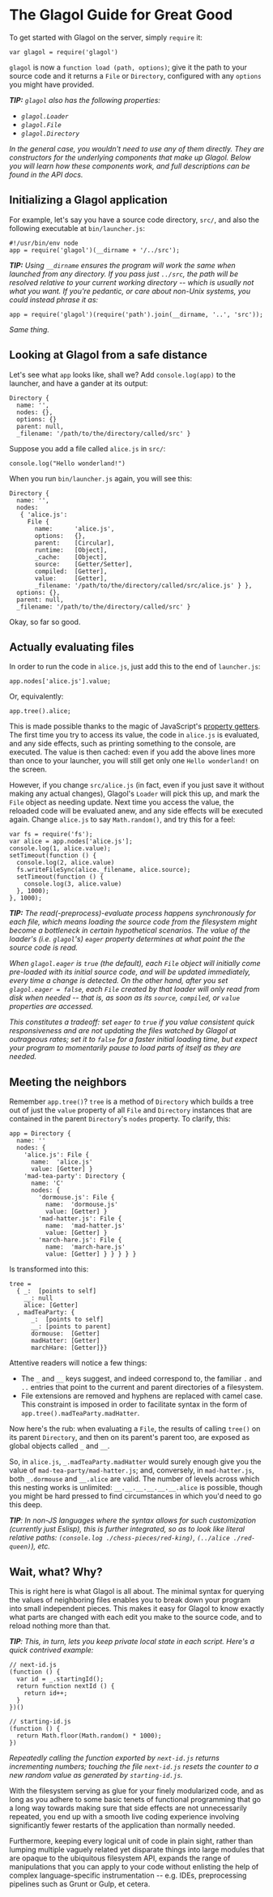 # The Glagol Guide for Great Good

To get started with Glagol on the server, simply `require` it:

```
var glagol = require('glagol')
```

`glagol` is now a `function load (path, options)`; give it the path to your
source code and it returns a `File` or `Directory`, configured with any
`options` you might have provided.

*__TIP:__ `glagol` also has the following properties:*
* *`glagol.Loader`*
* *`glagol.File`*
* *`glagol.Directory`*

*In the general case, you wouldn't need to use any of them directly.
They are constructors for the underlying components that make up Glagol.
Below you will learn how these components work, and full descriptions
can be found in the API docs.*

## Initializing a Glagol application

For example, let's say you have a source code directory, `src/`, and also the
following executable at `bin/launcher.js`:

```
#!/usr/bin/env node
app = require('glagol')(__dirname + '/../src');
```

*__TIP:__ Using `__dirname` ensures the program will work the same when launched
from any directory. If you pass just `../src`, the path will be resolved
relative to your current working directory -- which is usually not what you
want. If you're pedantic, or care about non-Unix systems, you could instead
phrase it as:*

```
app = require('glagol')(require('path').join(__dirname, '..', 'src'));
```

*Same thing.*

## Looking at Glagol from a safe distance

Let's see what `app` looks like, shall we? Add `console.log(app)`
to the launcher, and have a gander at its output:

```
Directory {
  name: '',
  nodes: {},
  options: {}
  parent: null,
  _filename: '/path/to/the/directory/called/src' }
```

Suppose you add a file called `alice.js` in `src/`:

```
console.log("Hello wonderland!")
```

When you run `bin/launcher.js` again, you will see this:

```
Directory {
  name: '',
  nodes:
   { 'alice.js':
     File {
       name:      'alice.js',
       options:   {},
       parent:    [Circular],
       runtime:   [Object],
       _cache:    [Object],
       source:    [Getter/Setter],
       compiled:  [Getter],
       value:     [Getter],
       _filename: '/path/to/the/directory/called/src/alice.js' } },
  options: {},
  parent: null,
  _filename: '/path/to/the/directory/called/src' }
```

Okay, so far so good. 

## Actually evaluating files

In order to run the code in `alice.js`, just add this to the end of
`launcher.js`:

```
app.nodes['alice.js'].value;
```

Or, equivalently:

```
app.tree().alice;
```

This is made possible thanks to the magic of JavaScript's [property getters](https://developer.mozilla.org/en-US/docs/Web/JavaScript/Reference/Functions/get#Description).
The first time you try to access its value, the code in `alice.js` is evaluated,
and any side effects, such as printing something to the console, are executed.
The value is then cached: even if you add the above lines more than once to
your launcher, you will still get only one `Hello wonderland!` on the screen.

However, if you change `src/alice.js` (in fact, even if you just save it without
making any actual changes), Glagol's `Loader` will pick this up, and mark the
`File` object as needing update. Next time you access the value, the reloaded
code will be evaluated anew, and any side effects will be executed again.
Change `alice.js` to say `Math.random()`, and try this for a feel:

```
var fs = require('fs');
var alice = app.nodes['alice.js'];
console.log(1, alice.value);
setTimeout(function () {
  console.log(2, alice.value)
  fs.writeFileSync(alice._filename, alice.source);
  setTimeout(function () {
    console.log(3, alice.value)
  }, 1000);
}, 1000);
```

*__TIP:__ The read(-preprocess)-evaluate process happens _synchronously_ for each
file, which means loading the source code from the filesystem might become a
bottleneck in certain hypothetical scenarios. The value of the loader's
(i.e. `glagol`'s) `eager` property determines at what point the the source code
is read.*

*When `glagol.eager` is  `true` (the default), each `File` object will
initially come pre-loaded with its initial source code, and will be updated
immediately, every time a change is detected. On the other hand, after you set
`glagol.eager = false`, each `File` created by that loader will only read from
disk when needed -- that is, as soon as its `source`, `compiled`, or `value`
properties are accessed.*

*This constitutes a tradeoff: set `eager` to `true` if
you value consistent quick responsiveness and are not updating the files watched
by Glagol at outrageous rates; set it to `false` for a faster initial loading
time, but expect your program to momentarily pause to load parts of itself
as they are needed.*

## Meeting the neighbors

Remember `app.tree()`? `tree` is a method of `Directory` which builds a tree
out of just the `value` property of all `File` and `Directory` instances that
are contained in the parent `Directory`'s `nodes` property. To clarify, this:

```
app = Directory {
  name: ''
  nodes: {
    'alice.js': File {
      name:  'alice.js'
      value: [Getter] }
    'mad-tea-party': Directory {
      name: 'C'
      nodes: {
        'dormouse.js': File {
          name:  'dormouse.js'
          value: [Getter] }
        'mad-hatter.js': File {
          name:  'mad-hatter.js'
          value: [Getter] }
        'march-hare.js': File {
          name:  'march-hare.js'
          value: [Getter] } } } } }
```

Is transformed into this:

```
tree =
  { _:  [points to self]
    __: null
    alice: [Getter]
  , madTeaParty: {
      _:  [points to self]
      __: [points to parent]
      dormouse:  [Getter]
      madHatter: [Getter]
      marchHare: [Getter]}}
```

Attentive readers will notice a few things:

* The `_` and `__` keys suggest, and indeed correspond to, the familiar
  `.` and `..` entries that point to the current and parent directories of a
  filesystem.
* File extensions are removed and hyphens are replaced with camel case.
  This constraint is imposed in order to facilitate syntax in the form of
  `app.tree().madTeaParty.madHatter`.

Now here's the rub: when evaluating a `File`, the results of calling `tree()`
on its parent `Directory`, and then on its parent's parent too, are exposed
as global objects called `_` and `__`.

So, in `alice.js`, `_.madTeaParty.madHatter` would surely enough give you the
value of `mad-tea-party/mad-hatter.js`; and, conversely, in `mad-hatter.js`,
both `_.dormouse` and `__.alice` are valid. The number of levels across which
this nesting works is unlimited: `__.__.__.__.__.__.alice` is possible, though
you might be hard pressed to find circumstances in which you'd need to go this
deep.

*__TIP__: In non-JS languages where the syntax allows for such customization
(currently just Eslisp), this is further integrated, so as to look like literal
relative paths: `(console.log ./chess-pieces/red-king)`,
`(../alice ./red-queen)`), etc.*

## Wait, what? Why?

This is right here is what Glagol is all about. The minimal syntax for querying
the values of neighboring files enables you to break down your program into
small independent pieces. This makes it easy for Glagol to know exactly what
parts are changed with each edit you make to the source code, and to reload
nothing more than that.

*__TIP__: This, in turn, lets you keep private local state in each script.
Here's a quick contrived example:*

```
// next-id.js
(function () {
  var id = _.startingId();
  return function nextId () {
    return id++;
  }
})()

// starting-id.js
(function () {
  return Math.floor(Math.random() * 1000);
})
```

*Repeatedly calling the function exported by `next-id.js` returns incrementing
numbers; touching the file `next-id.js` resets the counter to a new random
value as generated by `starting-id.js`.*

With the filesystem serving as glue for your finely modularized code, and as
long as you adhere to some basic tenets of functional programming that go a long
way towards making sure that side effects are not unnecessarily repeated, you
end up with a smooth live coding experience involving significantly fewer
restarts of the application than normally needed.

Furthermore, keeping every logical unit of code in plain sight, rather than
lumping multiple vaguely related yet disparate things into large modules that
are opaque to the ubiquitous filesystem API, expands the range of manipulations
that you can apply to your code without enlisting the help of complex
language-specific instrumentation -- e.g. IDEs, preprocessing pipelines such as
Grunt or Gulp, et cetera.
